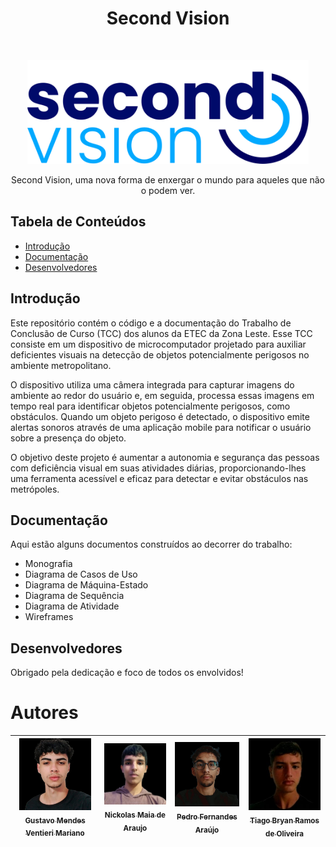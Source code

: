 <h1 align="center"> Second Vision </h1> <br>
<p align="center">
  <a href="https://github.com/gustavoventieri/SecondVision">
    <img alt="Second Vision Logo" title="GitPoint" src="imagens-readme/logo.png" width="450">
  </a>
</p>

<p align="center">
  Second Vision, uma nova forma de enxergar o mundo para aqueles que não o podem ver.
</p>

## Tabela de Conteúdos

- [Introdução](#Introdução)
- [Documentação](#Documentação)
- [Desenvolvedores](#Desenvolvedores)



## Introdução

Este repositório contém o código e a documentação do Trabalho de Conclusão de Curso (TCC) dos alunos da ETEC da Zona Leste. Esse TCC consiste em um dispositivo de microcomputador projetado para auxiliar deficientes visuais na detecção de objetos potencialmente perigosos no ambiente metropolitano.

O dispositivo utiliza uma câmera integrada para capturar imagens do ambiente ao redor do usuário e, em seguida, processa essas imagens em tempo real para identificar objetos potencialmente perigosos, como obstáculos. Quando um objeto perigoso é detectado, o dispositivo emite alertas sonoros através de uma aplicação mobile para notificar o usuário sobre a presença do objeto.

O objetivo deste projeto é aumentar a autonomia e segurança das pessoas com deficiência visual em suas atividades diárias, proporcionando-lhes uma ferramenta acessível e eficaz para detectar e evitar obstáculos nas metrópoles.

## Documentação

Aqui estão alguns documentos construídos ao decorrer do trabalho: 

* Monografia
* Diagrama de Casos de Uso
* Diagrama de Máquina-Estado
* Diagrama de Sequência
* Diagrama de Atividade
* Wireframes
  
## Desenvolvedores

Obrigado pela dedicação e foco de todos os envolvidos!

# Autores
| [<img src="imagens-readme/gustavo.jpeg" width=115><br><sub>Gustavo Mendes Ventieri Mariano</sub>](https://github.com/gustavoventieri/) |  [<img src="imagens-readme/nickolas.jpeg" width=115><br><sub>Nickolas Maia de Araujo</sub>](https://github.com/nickolss)  |  [<img src="imagens-readme/pedro.jpeg" width=115><br><sub>Pedro Fernandes Araújo</sub>](https://github.com/PedroFAraujo) | [<img src="imagens-readme/tiago.jpeg" width=115><br><sub>Tiago Bryan Ramos de Oliveira</sub>](https://github.com/TiagoBryan) | 
| :---: | :---: | :---: | :---: |
